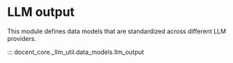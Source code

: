 # LLM output

This module defines data models that are standardized across different LLM providers.

::: docent_core._llm_util.data_models.llm_output
